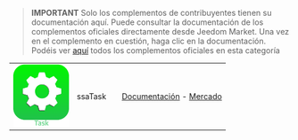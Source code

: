 
>**IMPORTANT**
>Solo los complementos de contribuyentes tienen su documentación aquí. Puede consultar la documentación de los complementos oficiales directamente desde Jeedom Market. Una vez en el complemento en cuestión, haga clic en la documentación.
>Podéis ver [aquí](https://market.jeedom.com/index.php?v=d&p=market&type=plugin&categorie=organisation) todos los complementos oficiales en esta categoría


| | | | |
|--- | --- | --- | ---|
|<img src="ssaTask/ssaTask_icon.png" class="pluginLogo" width="100" />|ssaTask||[Documentación](https://stephdocs.github.io/jeedomTask/) - [Mercado](https://market.jeedom.com/index.php?v=d&p=market_display&id=3112)|
